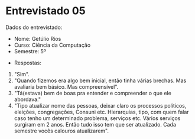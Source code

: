 # Entrevistado 05

Dados do entrevistado:
* Nome: Getúlio Rios
* Curso: Ciência da Computação
* Semestre: 5º

- Respostas:

1. "Sim".
2. "Quando fizemos era algo bem inicial, então tinha várias brechas. Mas avaliaria bem básico. Mas compreensível".
3. "Tá(estava) bem de boas pra entender e compreender o que ele abordava."
4. "Tipo atualizar nome das pessoas, deixar claro os processos políticos, eleições, congregações, Consuni etc. Hierarquias, tipo, com quem falar caso tenho um determinado problema, serviços etc. Vários serviços surgiram em 2 anos. Então tudo isso tem que ser atualizado. Cada semestre vocês calouros atualizarem".
